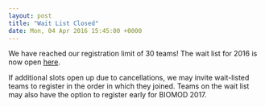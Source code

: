 ```yaml
---
layout: post
title: "Wait List Closed"
date: Mon, 04 Apr 2016 15:45:00 +0000
---
```


We have reached our registration limit of 30 teams! The wait list for 2016 is now open [here](https://biomod.wufoo.com/forms/2016-registration-waitlist/).

If additional slots open up due to cancellations, we may invite wait-listed teams to register in the order in which they joined. Teams on the wait list may also have the option to register early for BIOMOD 2017.
